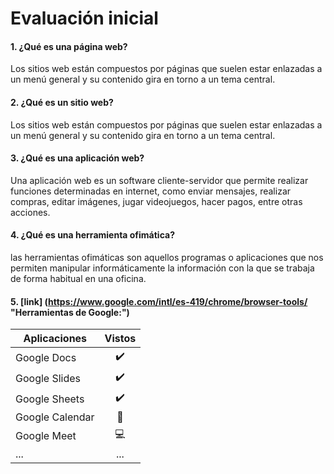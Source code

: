 # Evaluación inicial

#### 1. ¿Qué es una página web?
Los sitios web están compuestos por páginas que suelen estar enlazadas a un menú general y su contenido gira en torno a un tema central. 
#### 2. ¿Qué es un sitio web?
Los sitios web están compuestos por páginas que suelen estar enlazadas a un menú general y su contenido gira en torno a un tema central. 
#### 3. ¿Qué es una aplicación web?
Una aplicación web es un software cliente-servidor que permite realizar funciones determinadas en internet, como enviar mensajes, realizar compras, editar imágenes, jugar videojuegos, hacer pagos, entre otras acciones.
#### 4. ¿Qué es una herramienta ofimática?
las herramientas ofimáticas son aquellos programas o aplicaciones que nos permiten manipular informáticamente la información con la que se trabaja de forma habitual en una oficina.

#### 5. [link] (https://www.google.com/intl/es-419/chrome/browser-tools/ "Herramientas de Google:")

|Aplicaciones | Vistos |
|----------|:----------:|
|Google Docs|✔️|
|Google Slides|✔️|
|Google Sheets|✔️|
|Google Calendar|📅|
|Google Meet|💻|
|...|...|




